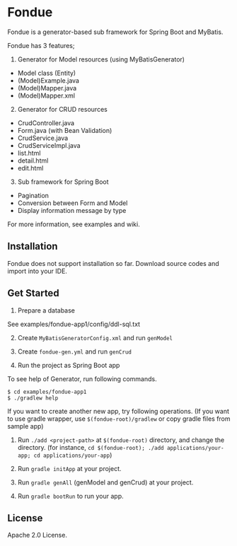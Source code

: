 Fondue
======

Fondue is a generator-based sub framework for Spring Boot and MyBatis.

Fondue has 3 features;
 1. Generator for Model resources (using MyBatisGenerator)
   * Model class (Entity)
   * (Model)Example.java
   * (Model)Mapper.java
   * (Model)Mapper.xml
 2. Generator for CRUD resources
   * CrudController.java
   * Form.java (with Bean Validation)
   * CrudService.java
   * CrudServiceImpl.java
   * list.html
   * detail.html
   * edit.html
 3. Sub framework for Spring Boot
   * Pagination
   * Conversion between Form and Model
   * Display information message by type

For more information, see examples and wiki.


Installation
------------

Fondue does not support installation so far.
Download source codes and import into your IDE.


Get Started
-----------

1. Prepare a database

  See examples/fondue-app1/config/ddl-sql.txt


2. Create `MyBatisGeneratorConfig.xml` and run `genModel`

3. Create `fondue-gen.yml` and run `genCrud`

4. Run the project as Spring Boot app


To see help of Generator, run following commands.

```
$ cd examples/fondue-app1
$ ./gradlew help
```

If you want to create another new app, try  following operations.
 (If you want to use gradle wrapper, use `$(fondue-root)/gradlew` or copy gradle files from sample app)
 
1. Run `./add <project-path>` at `$(fondue-root)` directory, and change the directory. (for instance, `cd $(fondue-root); ./add applications/your-app; cd applications/your-app`)

2. Run `gradle initApp` at your project.

3. Run `gradle genAll` (genModel and genCrud) at your project.

4. Run `gradle bootRun` to run your app.


License
-------

Apache 2.0 License.
